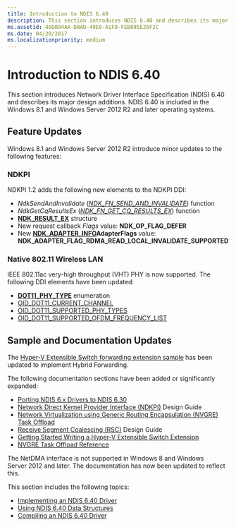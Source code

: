 ```yaml
---
title: Introduction to NDIS 6.40
description: This section introduces NDIS 6.40 and describes its major design additions. NDIS 6.40 is included in the Windows 8.1 and Windows Server 2012 R2 and later.
ms.assetid: 46DB94AA-DBAD-49E0-A1F0-FEB095E26F2C
ms.date: 04/20/2017
ms.localizationpriority: medium
---
```


# Introduction to NDIS 6.40


This section introduces Network Driver Interface Specification (NDIS) 6.40 and describes its major design additions. NDIS 6.40 is included in the Windows 8.1 and Windows Server 2012 R2 and later operating systems.

## Feature Updates


Windows 8.1 and Windows Server 2012 R2 introduce minor updates to the following features:

### NDKPI

NDKPI 1.2 adds the following new elements to the NDKPI DDI:

- *NdkSendAndInvalidate* ([*NDK\_FN\_SEND\_AND\_INVALIDATE*](https://docs.microsoft.com/windows-hardware/drivers/ddi/content/ndkpi/nc-ndkpi-ndk_fn_send_and_invalidate)) function
- *NdkGetCqResultsEx* ([*NDK\_FN\_GET\_CQ\_RESULTS\_EX*](https://docs.microsoft.com/windows-hardware/drivers/ddi/content/ndkpi/nc-ndkpi-ndk_fn_get_cq_results_ex)) function
- [**NDK\_RESULT\_EX**](https://docs.microsoft.com/windows-hardware/drivers/ddi/content/ndkpi/ns-ndkpi-_ndk_result_ex) structure
- New request callback *Flags* value: **NDK\_OP\_FLAG\_DEFER**
- New [**NDK\_ADAPTER\_INFO**](https://docs.microsoft.com/windows/desktop/api/ndkinfo/ns-ndkinfo-_ndk_adapter_info)**AdapterFlags** value: **NDK\_ADAPTER\_FLAG\_RDMA\_READ\_LOCAL\_INVALIDATE\_SUPPORTED**

### Native 802.11 Wireless LAN

IEEE 802.11ac very-high throughput (VHT) PHY is now supported. The following DDI elements have been updated:

- [**DOT11\_PHY\_TYPE**](https://docs.microsoft.com/windows-hardware/drivers/ddi/content/windot11/ne-windot11-_dot11_phy_type) enumeration
- [OID\_DOT11\_CURRENT\_CHANNEL](https://docs.microsoft.com/windows-hardware/drivers/network/oid-dot11-current-channel)
- [OID\_DOT11\_SUPPORTED\_PHY\_TYPES](https://docs.microsoft.com/windows-hardware/drivers/network/oid-dot11-supported-phy-types)
- [OID\_DOT11\_SUPPORTED\_OFDM\_FREQUENCY\_LIST](https://docs.microsoft.com/windows-hardware/drivers/network/oid-dot11-supported-ofdm-frequency-list)

## Sample and Documentation Updates

The [Hyper-V Extensible Switch forwarding extension sample](https://go.microsoft.com/fwlink/p/?LinkId=617913) has been updated to implement Hybrid Forwarding.

The following documentation sections have been added or significantly expanded:

-   [Porting NDIS 6.x Drivers to NDIS 6.30](porting-ndis-6-x-drivers-to-ndis-6-30.md)
-   [Network Direct Kernel Provider Interface (NDKPI)](network-direct-kernel-programming-interface--ndkpi-.md) Design Guide
-   [Network Virtualization using Generic Routing Encapsulation (NVGRE) Task Offload](network-virtualization-using-generic-routing-encapsulation--nvgre--task-offload.md)
-   [Receive Segment Coalescing (RSC)](receive-segment-coalescing--rsc-.md) Design Guide
-   [Getting Started Writing a Hyper-V Extensible Switch Extension](getting-started-writing-a-hyper-v-extensible-switch-extension.md)
-   [NVGRE Task Offload Reference](https://docs.microsoft.com/windows-hardware/drivers/ddi/content/_netvista/)

The NetDMA interface is not supported in Windows 8 and Windows Server 2012 and later. The documentation has now been updated to reflect this.

This section includes the following topics:

- [Implementing an NDIS 6.40 Driver](implementing-an-ndis-6-40-driver.md)
- [Using NDIS 6.40 Data Structures](using-ndis-6-40-data-structures.md)
- [Compiling an NDIS 6.40 Driver](compiling-an-ndis-6-40-driver.md)

 

 





